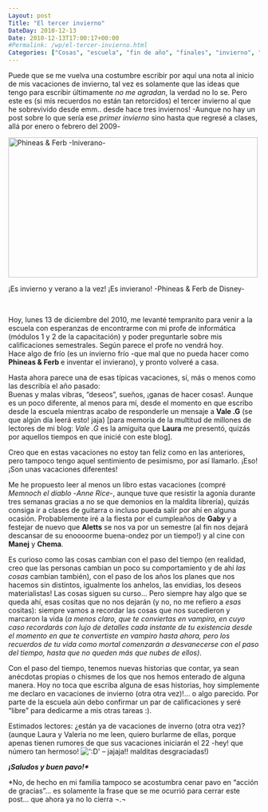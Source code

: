 ```yaml
---
Layout: post
Title: "El tercer invierno"
DateDay: 2010-12-13
Date: 2010-12-13T17:00:17+00:00
#Permalink: /wp/el-tercer-invierno.html
Categories: ["Cosas", "escuela", "fin de año", "finales", "invierno", "Mautematico", "Phineas and Ferb", "vacaciones"]
---
```


<p>Puede que se me vuelva una costumbre escribir por aquí una nota al inicio de mis vacaciones de invierno, tal vez es solamente que las ideas que tengo para escribir últimamente <em>no me agradan</em>, la verdad no lo se. Pero este es (si mis recuerdos no están tan retorcidos) el tercer invierno al que he sobrevivido desde emm.. desde hace tres inviernos! -Aunque no hay un post sobre lo que sería ese <em>primer invierno</em> sino hasta que regresé a clases, allá por enero o febrero del 2009<em>-</em></p>
<div class="wp-caption aligncenter" style="width: 510px"><a href="http://blog.mautematico.com/wp-content/uploads/2010/12/invierano.jpg"><img class=" " title="invierano" src="http://blog.mautematico.com/wp-content/uploads/2010/12/invierano.jpg" alt="Phineas &amp; Ferb -Iniverano-" width="500" height="281" /></a><p class="wp-caption-text">¡Es invierno y verano a la vez! ¡Es invierano! -Phineas &amp; Ferb de Disney-</p></div>
<p><em><br />
</em></p>
<p><span id="more-509"></span>Hoy, lunes 13 de diciembre del 2010, me levanté tempranito para venir a la escuela con esperanzas de encontrarme con mi profe de informática (módulos 1 y 2 de la capacitación) y poder preguntarle sobre mis calificaciones semestrales. Según parece el profe no vendrá hoy.<br />
Hace algo de frío (es un invierno frío -que mal que no pueda hacer como <strong>Phineas &amp; Ferb </strong>e inventar el invierano), y pronto volveré a casa.</p>
<p>Hasta ahora parece una de esas típicas vacaciones, sí, más o menos como las describía el año pasado:<br />
Buenas y malas vibras, &#8220;deseos&#8221;, sueños, ¡ganas de hacer cosas!. Aunque es un poco diferente, al menos para mí, desde el momento en que escribo desde la escuela mientras acabo de responderle un mensaje a <strong>Vale .G</strong> (se que algún día leerá esto! jaja) [para memoria de la multitud de millones de lectores de mi blog: <em>Vale .G </em>es la amiguita que <strong>Laura</strong> me presentó, quizás por aquellos tiempos en que inicié con este blog].</p>
<p>Creo que en estas vacaciones no estoy tan feliz como en las anteriores, pero tampoco tengo aquel sentimiento de pesimismo, por así llamarlo. ¡Eso! ¡Son unas vacaciones diferentes!</p>
<p>Me he propuesto leer al menos un libro estas vacaciones (compré <em>Memnoch el diablo</em> -<em>Anne Rice</em>-, aunque tuve que resistir la agonía durante tres semanas gracias a no se que demonios en la maldita librería), quizás consiga ir a clases de guitarra o incluso pueda salir por ahí en alguna ocasión. Probablemente iré a la fiesta por el cumpleaños de <strong>Gaby</strong> y a festejar de nuevo que <strong>Aletts</strong> se nos va por un semestre (al fin nos dejará descansar de su enoooorme buena-ondez por un tiempo!) y al cine con <strong>Manej</strong> y <strong>Chema</strong>.</p>
<p>Es curioso como las cosas cambian con el paso del tiempo (en realidad, creo que las personas cambian un poco su comportamiento y de ahí <em>las cosas </em>cambian también), con el paso de los años los planes que nos hacemos sin distintos, igualmente los anhelos, las envidias, los deseos materialistas! Las cosas siguen su curso&#8230; Pero siempre hay algo que se queda ahí,  esas cositas que no nos dejarán (y no, no me refiero a <em>esas </em>cositas): siempre vamos a recordar las cosas que nos sucedieron y marcaron la vida (<em>a menos claro, que te conviertas en vampiro, en cuyo caso recordarás con lujo de detalles cada instante de tu existencia desde el momento en que te convertiste en vampiro hasta ahora, pero los recuerdos de tu vida como mortal comenzarán a desvanecerse con el paso del tiempo, hasta que no queden más que nubes de ellos)</em>.</p>
<p>Con el paso del tiempo, tenemos nuevas historias que contar, ya sean anécdotas propias o chismes de los que nos hemos enterado de alguna manera. Hoy no toca que escriba alguna de esas historias, hoy simplemente me declaro en vacaciones de invierno (otra otra vez)!&#8230; o algo parecido. Por parte de la escuela aún debo confirmar un par de calificaciones y seré &#8220;libre&#8221; para dedicarme a mis otras tareas :).</p>
<p>Estimados lectores: ¿están ya de vacaciones de inverno (otra otra vez)? (aunque Laura y Valeria no me leen, quiero burlarme de ellas, porque apenas tienen rumores de que sus vacaciones iniciarán el 22 -hey! que número tan hermoso! <img src=&#39;http://blog.mautematico.com/wp-content/plugins/smilies-themer/kopete/teeth.png&#39; alt=&#39;:D&#39; class=&#39;wp-smiley&#39; /> &#8211; jajaja!! malditas desgraciadas!)</p>
<p><em><strong>¡Saludos y buen pavo!*<br />
</strong></em></p>
<p>*No, de hecho en mi familia tampoco se acostumbra cenar pavo en &#8220;acción de gracias&#8221;&#8230; es solamente la frase que se me ocurrió para cerrar este post&#8230; que ahora ya no lo cierra ¬.¬</p>
